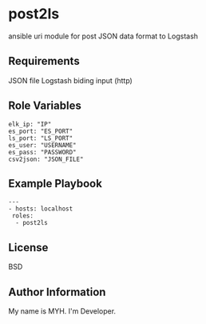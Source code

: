 post2ls
=========

ansible uri module for post JSON data format to Logstash

Requirements
------------

JSON file
Logstash biding input (http)

Role Variables
--------------
    elk_ip: "IP"
    es_port: "ES_PORT"
    ls_port: "LS_PORT"
    es_user: "USERNAME"
    es_pass: "PASSWORD"
    csv2json: "JSON_FILE"


Example Playbook
----------------


    ---
    - hosts: localhost
     roles:
      - post2ls

License
-------

BSD

Author Information
------------------

My name is MYH. I'm Developer.

